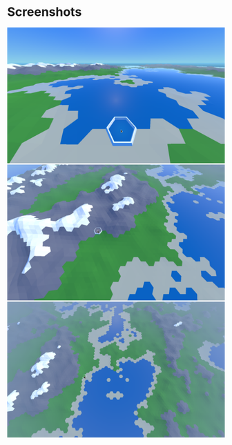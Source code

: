 # Screenshots
![Camera low](screenshots/screen1.png)
![Camera medium](screenshots/screen2.png)
![Camera high](screenshots/screen3.png)
